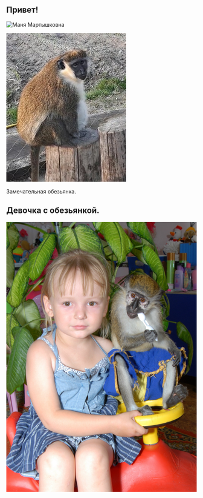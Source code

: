 ## Привет!

![Маня Мартышковна](https://drive.google.com/file/d/1MHTiTWCalD-RViqprP_LWTXGDshOQuJG/view?usp=share_link)

![Masha](Masha.jpg)

Замечательная обезьянка.

## Девочка с обезьянкой.

![Manki](MASCHA.JPG)
